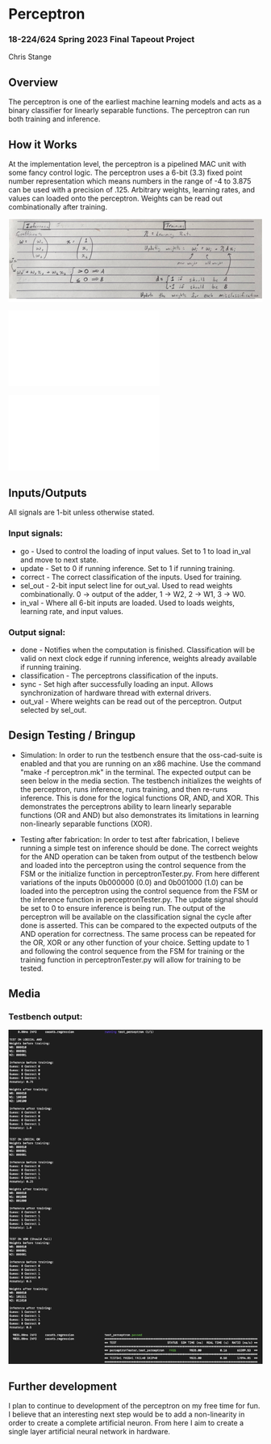 # Perceptron

### 18-224/624 Spring 2023 Final Tapeout Project
Chris Stange

## Overview

The perceptron is one of the earliest machine learning models and acts as a binary classifier for linearly separable functions.  The perceptron can run both training and inference.

## How it Works

At the implementation level, the perceptron is a pipelined MAC unit with some fancy control logic.  The perceptron uses a 6-bit (3.3) fixed point number representation which means numbers in the range of -4 to 3.875 can be used with a precision of .125.  Arbitrary weights, learning rates, and values can loaded onto the perceptron.  Weights can be read out combinationally after training.  

![Computation](/docs/computation.png)

![Datapath](/docs/Perceptron_datapath.pdf)

![FSM](/docs/Perceptron_fsm.pdf)

## Inputs/Outputs

All signals are 1-bit unless otherwise stated.

### Input signals:
* go - Used to control the loading of input values. Set to 1 to load in_val and move to next state.
* update - Set to 0 if running inference. Set to 1 if running training.
* correct - The correct classification of the inputs.  Used for training.
* sel_out - 2-bit input select line for out_val.  Used to read weights combinationally. 0 -> output of the adder, 1 -> W2, 2 -> W1, 3 -> W0.
* in_val - Where all 6-bit inputs are loaded.  Used to loads weights, learning rate, and input values.

### Output signal:
* done - Notifies when the computation is finished.  Classification will be valid on next clock edge if running inference, weights already available if running training.
* classification - The perceptrons classification of the inputs.
* sync - Set high after successfully loading an input. Allows synchronization of hardware thread with external drivers.
* out_val - Where weights can be read out of the perceptron. Output selected by sel_out.

## Design Testing / Bringup

* Simulation: In order to run the testbench ensure that the oss-cad-suite is enabled and that you are running on an x86 machine.  Use the command "make -f perceptron.mk" in the terminal.  The expected output can be seen below in the media section.  The testbench initializes the weights of the perceptron, runs inference, runs training, and then re-runs inference.  This is done for the logical functions OR, AND, and XOR.  This demonstrates the perceptrons ability to learn linearly separable functions (OR and AND) but also demonstrates its limitations in learning non-linearly separable functions (XOR).

* Testing after fabrication: In order to test after fabrication, I believe running a simple test on inference should be done.  The correct weights for the AND operation can be taken from output of the testbench below and loaded into the perceptron using the control sequence from the FSM or the initialize function in perceptronTester.py.  From here different variations of the inputs 0b000000 (0.0) and 0b001000 (1.0) can be loaded into the perceptron using the control sequence from the FSM or the inference function in perceptronTester.py.  The update signal should be set to 0 to ensure inference is being run.  The output of the perceptron will be available on the classification signal the cycle after done is asserted.  This can be compared to the expected outputs of the AND operation for correctness.  The same process can be repeated for the OR, XOR or any other function of your choice.  Setting update to 1 and following the control sequence from the FSM for training or the training function in perceptronTester.py will allow for training to be tested.

## Media
### Testbench output:
![Testbench output](/docs/test.png)

## Further development

I plan to continue to development of the perceptron on my free time for fun.  I believe that an interesting next step would be to add a non-linearity in order to create a complete artificial neuron.  From here I aim to create a single layer artificial neural network in hardware.